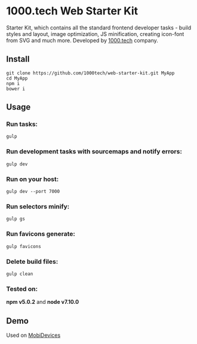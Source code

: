 # 1000.tech Web Starter Kit

Starter Kit, which contains all the standard frontend developer tasks - build styles and layout, image optimization, JS minification, creating icon-font from SVG and much more. Developed by [1000.tech](http://1000.tech) company.

## Install

```smartyconfig
git clone https://github.com/1000tech/web-starter-kit.git MyApp
cd MyApp
npm i
bower i
```

## Usage

### Run tasks:
```smartyconfig
gulp
```

### Run development tasks with sourcemaps and notify errors:
```smartyconfig
gulp dev
```

### Run on your host:
```smartyconfig
gulp dev --port 7000
```

### Run selectors minify:
```smartyconfig
gulp gs
```

### Run favicons generate:
```smartyconfig
gulp favicons
```

### Delete build files:
```smartyconfig
gulp clean
```

### Tested on:
 
**npm v5.0.2** and **node v7.10.0**

## Demo
Used on [MobiDevices](https://mobidevices.ru)